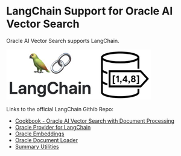 # LangChain Support for Oracle AI Vector Search

Oracle AI Vector Search supports LangChain.

<img src="images/LangChain_VectorSearch.png" width="384" alt="LangChain with Oracle AI Vector Search"/>

Links to the official LangChain Githib Repo:
- [Cookbook - Oracle AI Vector Search with Document Processing](https://github.com/langchain-ai/langchain/blob/master/cookbook/oracleai_demo.ipynb)
- [Oracle Provider for LangChain](https://github.com/langchain-ai/langchain/blob/master/libs/community/langchain_community/vectorstores/oraclevs.py)
- [Oracle Embeddings](https://github.com/langchain-ai/langchain/blob/master/libs/community/langchain_community/embeddings/oracleai.py)
- [Oracle Document Loader](https://github.com/langchain-ai/langchain/blob/master/libs/community/langchain_community/document_loaders/oracleai.py)
- [Summary Utilities](https://github.com/langchain-ai/langchain/blob/master/libs/community/langchain_community/utilities/oracleai.py)
